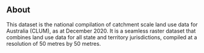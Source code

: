 ## About

This dataset is the national compilation of catchment scale land use data for Australia (CLUM), as at December 2020. It is a seamless raster dataset that combines land use data for all state and territory jurisdictions, compiled at a resolution of 50 metres by 50 metres.
